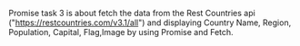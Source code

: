 Promise task 3 is about fetch the data from the Rest Countries api ("https://restcountries.com/v3.1/all") and
displaying Country Name, Region, Population, Capital, Flag,Image by using Promise and Fetch.

